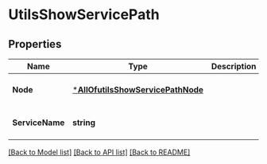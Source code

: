 # UtilsShowServicePath

## Properties
Name | Type | Description | Notes
------------ | ------------- | ------------- | -------------
**Node** | [***AllOfutilsShowServicePathNode**](AllOfutilsShowServicePathNode.md) |  | [optional] [default to null]
**ServiceName** | **string** |  | [optional] [default to null]

[[Back to Model list]](../README.md#documentation-for-models) [[Back to API list]](../README.md#documentation-for-api-endpoints) [[Back to README]](../README.md)

